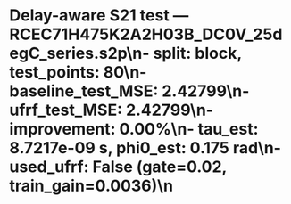 # Delay-aware S21 test — RCEC71H475K2A2H03B_DC0V_25degC_series.s2p\n- split: block, test_points: 80\n- baseline_test_MSE: 2.42799\n- ufrf_test_MSE: 2.42799\n- improvement: 0.00%\n- tau_est: 8.7217e-09 s, phi0_est: 0.175 rad\n- used_ufrf: False (gate=0.02, train_gain=0.0036)\n